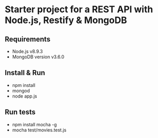 # Starter project for a REST API with Node.js, Restify & MongoDB

## Requirements

- Node.js v8.9.3
- MongoDB version v3.6.0

## Install & Run

- npm install
- mongod
- node app.js

## Run tests

- npm install mocha -g
- mocha test/movies.test.js